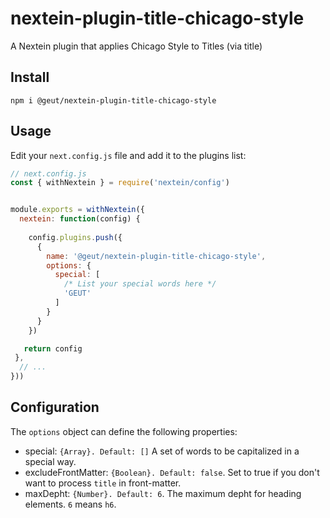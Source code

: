 # nextein-plugin-title-chicago-style
A Nextein plugin that applies Chicago Style to Titles (via title)


## Install

```
npm i @geut/nextein-plugin-title-chicago-style
```

## Usage

Edit your `next.config.js` file and add it to the plugins list:

```js
// next.config.js
const { withNextein } = require('nextein/config')


module.exports = withNextein({
  nextein: function(config) {
   
    config.plugins.push({
      {
        name: '@geut/nextein-plugin-title-chicago-style',
        options: {
          special: [
            /* List your special words here */
            'GEUT'
          ]
        }
      }
    })

   return config
 },
  // ...
}))

```

## Configuration

The `options` object can define the following properties:

- special: `{Array}. Default: []` A set of words to be capitalized in a special way.
- excludeFrontMatter: `{Boolean}. Default: false`. Set to true if you don't want to process `title` in front-matter.
- maxDepht: `{Number}. Default: 6`. The maximum depht for heading elements. `6` means `h6`.

